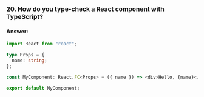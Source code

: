 


### **20. How do you type-check a React component with TypeScript?**

#### **Answer:**

```typescript
import React from "react";

type Props = {
  name: string;
};

const MyComponent: React.FC<Props> = ({ name }) => <div>Hello, {name}</div>;

export default MyComponent;
```
